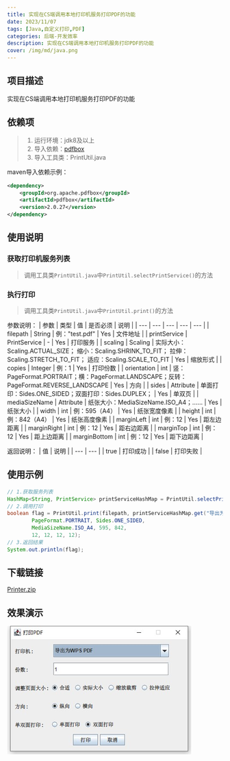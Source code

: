 ```yaml
---
title: 实现在CS端调用本地打印机服务打印PDF的功能
date: 2023/11/07
tags: [Java,自定义打印,PDF]
categories: 后端-开发效率
description: 实现在CS端调用本地打印机服务打印PDF的功能
cover: /img/md/java.png
---
```


## 项目描述
实现在CS端调用本地打印机服务打印PDF的功能

## 依赖项
> 1. 运行环境：jdk8及以上
> 2. 导入依赖：[pdfbox](https://github.com/apache/pdfbox/tree/trunk/pdfbox)
> 3. 导入工具类：PrintUtil.java

maven导入依赖示例：
```xml
<dependency>
    <groupId>org.apache.pdfbox</groupId>
    <artifactId>pdfbox</artifactId>
    <version>2.0.27</version>
</dependency>
```

## 使用说明
### 获取打印机服务列表
> 调用工具类`PrintUtil.java`中`PrintUtil.selectPrintService()`的方法

### 执行打印
> 调用工具类`PrintUtil.java`中`PrintUtil.print()`的方法


参数说明：
| 参数 | 类型 | 值 | 是否必须 | 说明 |
| --- | --- | --- | --- | --- |
| filepath | String | 例："test.pdf" | Yes | 文件地址 |
| printService | PrintService | - | Yes | 打印服务 |
| scaling | Scaling | 实际大小：Scaling.ACTUAL_SIZE； 缩小：Scaling.SHRINK_TO_FIT； 拉伸：Scaling.STRETCH_TO_FIT； 适应：Scaling.SCALE_TO_FIT | Yes | 缩放形式 |
| copies | Integer | 例：1 | Yes | 打印份数 |
| orientation | int | 竖：PageFormat.PORTRAIT；横：PageFormat.LANDSCAPE；反转：PageFormat.REVERSE_LANDSCAPE | Yes | 方向 |
| sides | Attribute | 单面打印：Sides.ONE_SIDED；双面打印：Sides.DUPLEX； | Yes | 单双页 |
| mediaSizeName | Attribute | 纸张大小：MediaSizeName.ISO_A4；…… | Yes | 纸张大小 |
| width | int | 例：595（A4） | Yes | 纸张宽度像素 |
| height | int | 例：842（A4） | Yes | 纸张高度像素 |
| marginLeft | int | 例：12 | Yes | 距左边距离 |
| marginRight | int | 例：12 | Yes | 距右边距离 |
| marginTop | int | 例：12 | Yes | 距上边距离 |
| marginBottom | int | 例：12 | Yes | 距下边距离 |


返回说明：
| 值 | 说明 |
| --- | --- |
| true | 打印成功 |
| false | 打印失败 |


## 使用示例

```java
// 1.获取服务列表
HashMap<String, PrintService> printServiceHashMap = PrintUtil.selectPrintService();
// 2.调用打印
boolean flag = PrintUtil.print(filepath, printServiceHashMap.get("导出为WPS PDF"), Scaling.ACTUAL_SIZE, 1,
        PageFormat.PORTRAIT, Sides.ONE_SIDED,
        MediaSizeName.ISO_A4, 595, 842,
        12, 12, 12, 12);
// 3.返回结果
System.out.println(flag);
```

## 下载链接
[Printer.zip](/file/Printer.zip)

## 效果演示
![Dingtalk_20231120144615.jpg](/img/md/java-print/Dingtalk_20231120144615.jpg)